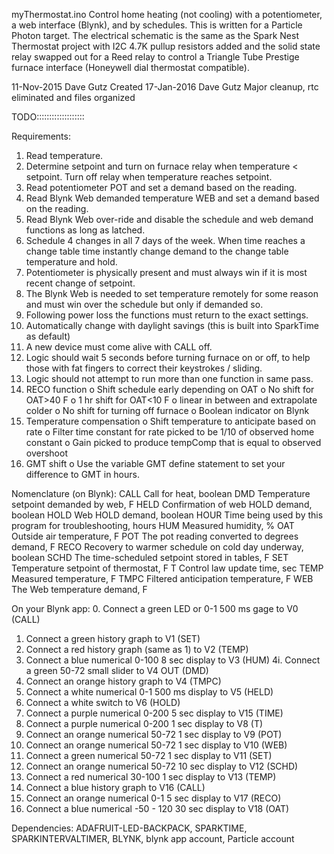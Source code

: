  myThermostat.ino
  Control home heating (not cooling) with a potentiometer, a web interface
  (Blynk), and by schedules.  This is written for a Particle Photon
  target.  The electrical schematic is the same as the Spark Nest Thermostat
  project with I2C 4.7K pullup resistors added and the solid state relay swapped out for
  a Reed relay to control a Triangle Tube Prestige furnace interface (Honeywell
  dial thermostat compatible).

  11-Nov-2015   Dave Gutz   Created
  17-Jan-2016   Dave Gutz   Major cleanup, rtc eliminated and files organized

  TODO:::::::::::::::::::

  Requirements:
  1.  Read temperature.
  2.  Determine setpoint and turn on furnace relay when temperature < setpoint.  Turn off relay when temperature
      reaches setpoint.
  3.  Read potentiometer POT and set a demand based on the reading.
  4.  Read Blynk Web demanded temperature WEB and set a demand based on the reading.
  5.  Read Blynk Web over-ride and disable the schedule and web demand functions as long as latched.
  6.  Schedule 4 changes in all 7 days of the week.   When time reaches a change
      table time instantly change demand to the change table temperature and hold.
  7.  Potentiometer is physically present and must always win if it is most recent change of
      setpoint.
  8.  The Blynk Web is needed to set temperature remotely for some reason and must win over the
      schedule but only if demanded so.
  9.  Following power loss the functions must return to the exact settings.
  10. Automatically change with daylight savings (this is built into SparkTime as default)
  11. A new device must come alive with CALL off.
  12. Logic should wait 5 seconds before turning furnace on or off, to help those with fat fingers
      to correct their keystrokes / sliding.
  13. Logic should not attempt to run more than one function in same pass.
  14. RECO function
      o Shift schedule early depending on OAT
      o No shift for OAT>40 F
      o 1 hr shift for OAT<10 F
      o linear in between and extrapolate colder
      o No shift for turning off furnace
      o Boolean indicator on Blynk
  15. Temperature compensation
      o Shift temperature to anticipate based on rate
      o Filter time constant for rate picked to be 1/10 of observed home constant
      o Gain picked to produce tempComp that is equal to observed overshoot
  16. GMT shift
      o Use the variable GMT define statement to set your difference to GMT in hours.

  Nomenclature (on Blynk):
   CALL Call for heat, boolean
   DMD  Temperature setpoint demanded by web, F
   HELD Confirmation of web HOLD demand, boolean
   HOLD Web HOLD demand, boolean
   HOUR Time being used by this program for troubleshooting, hours
   HUM  Measured humidity, %
   OAT  Outside air temperature, F
   POT  The pot reading converted to degrees demand, F
   RECO Recovery to warmer schedule on cold day underway, boolean
   SCHD The time-scheduled setpoint stored in tables, F
   SET  Temperature setpoint of thermostat, F
   T    Control law update time, sec
   TEMP Measured temperature, F
   TMPC Filtered anticipation temperature, F
   WEB  The Web temperature demand, F

   On your Blynk app:
   0.   Connect a green LED or 0-1 500 ms gage to V0 (CALL)
   1.   Connect a green history graph to V1 (SET)
   2.   Connect a red history graph (same as 1) to V2 (TEMP)
   3.   Connect a blue numerical 0-100 8 sec display to V3 (HUM)
   4i.  Connect a green 50-72 small slider to V4 OUT (DMD)
   4.   Connect an orange history graph to V4 (TMPC)
   5.   Connect a white numerical 0-1 500 ms display to V5 (HELD)
   6.   Connect a white switch to V6 (HOLD)
   7.   Connect a purple numerical 0-200 5 sec display to V15 (TIME)
   8.   Connect a purple numerical 0-200 1 sec display to V8 (T)
   9.   Connect an orange numerical 50-72 1 sec display to V9 (POT)
   10.  Connect an orange numerical 50-72 1 sec display to V10 (WEB)
   11.  Connect a green numerical 50-72 1 sec display to V11 (SET)
   12.  Connect an orange numerical 50-72 10 sec display to V12 (SCHD)
   13.  Connect a red numerical 30-100 1 sec display to V13 (TEMP)
   14.  Connect a blue history graph to V16 (CALL)
   15.  Connect an orange numerical 0-1 5 sec display to V17 (RECO)
   16.  Connect a blue numerical -50 - 120 30 sec display to V18 (OAT)

   Dependencies:  ADAFRUIT-LED-BACKPACK, SPARKTIME, SPARKINTERVALTIMER, BLYNK,
   blynk app account, Particle account

